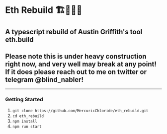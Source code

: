 # Eth Rebuild 🏗👷‍♂️🚧

## A typescript rebuild of Austin Griffith's tool eth.build

## Please note this is under heavy construction right now, and very well may break at any point! If it does please reach out to me on twitter or telegram @blind_nabler!

---

### Getting Started

1. `git clone https://github.com/MercuricChloride/eth_rebuild.git`
2. `cd eth_rebuild`
3. `npm install`
4. `npm run start`
